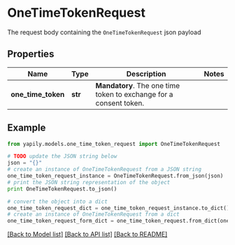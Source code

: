 # OneTimeTokenRequest

The request body containing the `OneTimeTokenRequest` json payload

## Properties

Name | Type | Description | Notes
------------ | ------------- | ------------- | -------------
**one_time_token** | **str** | __Mandatory__. The one time token to exchange for a consent token. | 

## Example

```python
from yapily.models.one_time_token_request import OneTimeTokenRequest

# TODO update the JSON string below
json = "{}"
# create an instance of OneTimeTokenRequest from a JSON string
one_time_token_request_instance = OneTimeTokenRequest.from_json(json)
# print the JSON string representation of the object
print OneTimeTokenRequest.to_json()

# convert the object into a dict
one_time_token_request_dict = one_time_token_request_instance.to_dict()
# create an instance of OneTimeTokenRequest from a dict
one_time_token_request_form_dict = one_time_token_request.from_dict(one_time_token_request_dict)
```
[[Back to Model list]](../README.md#documentation-for-models) [[Back to API list]](../README.md#documentation-for-api-endpoints) [[Back to README]](../README.md)


